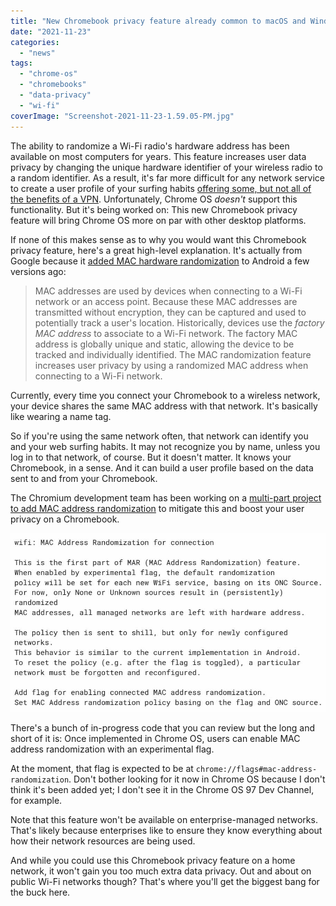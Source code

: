 ```yaml
---
title: "New Chromebook privacy feature already common to macOS and Windows PCs on the way"
date: "2021-11-23"
categories: 
  - "news"
tags: 
  - "chrome-os"
  - "chromebooks"
  - "data-privacy"
  - "wi-fi"
coverImage: "Screenshot-2021-11-23-1.59.05-PM.jpg"
---
```


The ability to randomize a Wi-Fi radio's hardware address has been available on most computers for years. This feature increases user data privacy by changing the unique hardware identifier of your wireless radio to a random identifier. As a result, it's far more difficult for any network service to create a user profile of your surfing habits [offering some, but not all of the benefits of a VPN](https://www.aboutchromebooks.com/tag/vpn/). Unfortunately, Chrome OS _doesn't_ support this functionality. But it's being worked on: This new Chromebook privacy feature will bring Chrome OS more on par with other desktop platforms.

If none of this makes sense as to why you would want this Chromebook privacy feature, here's a great high-level explanation. It's actually from Google because it [added MAC hardware randomization](https://source.android.com/devices/tech/connect/wifi-mac-randomization-behavior) to Android a few versions ago:

> MAC addresses are used by devices when connecting to a Wi-Fi network or an access point. Because these MAC addresses are transmitted without encryption, they can be captured and used to potentially track a user's location. Historically, devices use the _factory MAC address_ to associate to a Wi-Fi network. The factory MAC address is globally unique and static, allowing the device to be tracked and individually identified. The MAC randomization feature increases user privacy by using a randomized MAC address when connecting to a Wi-Fi network.

Currently, every time you connect your Chromebook to a wireless network, your device shares the same MAC address with that network. It's basically like wearing a name tag.

So if you're using the same network often, that network can identify you and your web surfing habits. It may not recognize you by name, unless you log in to that network, of course. But it doesn't matter. It knows your Chromebook, in a sense. And it can build a user profile based on the data sent to and from your Chromebook.

The Chromium development team has been working on a [multi-part project to add MAC address randomization](https://chromium-review.googlesource.com/c/chromium/src/+/2912777) to mitigate this and boost your user privacy on a Chromebook.

![Chromebook privacy feature MAC randomization WiFi](images/Chromebook-privacy-feature-MAC-address.jpg)

There's a bunch of in-progress code that you can review but the long and short of it is: Once implemented in Chrome OS, users can enable MAC address randomization with an experimental flag.

At the moment, that flag is expected to be at `chrome://flags#mac-address-randomization`. Don't bother looking for it now in Chrome OS because I don't think it's been added yet; I don't see it in the Chrome OS 97 Dev Channel, for example.

Note that this feature won't be available on enterprise-managed networks. That's likely because enterprises like to ensure they know everything about how their network resources are being used.

And while you could use this Chromebook privacy feature on a home network, it won't gain you too much extra data privacy. Out and about on public Wi-Fi networks though? That's where you'll get the biggest bang for the buck here.
